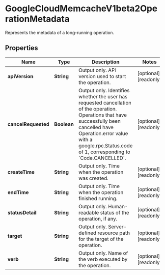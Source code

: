 

# GoogleCloudMemcacheV1beta2OperationMetadata

Represents the metadata of a long-running operation.

## Properties

| Name | Type | Description | Notes |
|------------ | ------------- | ------------- | -------------|
|**apiVersion** | **String** | Output only. API version used to start the operation. |  [optional] [readonly] |
|**cancelRequested** | **Boolean** | Output only. Identifies whether the user has requested cancellation of the operation. Operations that have successfully been cancelled have Operation.error value with a google.rpc.Status.code of 1, corresponding to &#x60;Code.CANCELLED&#x60;. |  [optional] [readonly] |
|**createTime** | **String** | Output only. Time when the operation was created. |  [optional] [readonly] |
|**endTime** | **String** | Output only. Time when the operation finished running. |  [optional] [readonly] |
|**statusDetail** | **String** | Output only. Human-readable status of the operation, if any. |  [optional] [readonly] |
|**target** | **String** | Output only. Server-defined resource path for the target of the operation. |  [optional] [readonly] |
|**verb** | **String** | Output only. Name of the verb executed by the operation. |  [optional] [readonly] |



